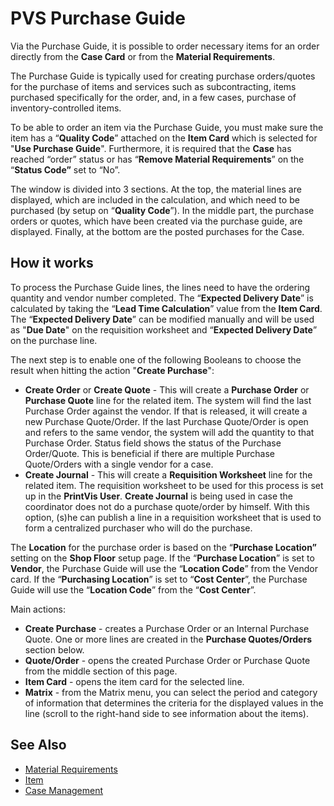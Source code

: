 # PVS Purchase Guide

Via the Purchase Guide, it is possible to order necessary items for an order directly from the **Case Card** or from the **Material Requirements**.

The Purchase Guide is typically used for creating purchase orders/quotes for the purchase of items and services such as subcontracting, items purchased specifically for the order, and, in a few cases, purchase of inventory-controlled items.

To be able to order an item via the Purchase Guide, you must make sure the item has a “**Quality Code**” attached on the **Item Card** which is selected for "**Use Purchase Guide**". Furthermore, it is required that the **Case** has reached “order” status or has “**Remove Material Requirements**” on the “**Status Code”** set to “No”.

The window is divided into 3 sections. At the top, the material lines are displayed, which are included in the calculation, and which need to be purchased (by setup on “**Quality Code**”). In the middle part, the purchase orders or quotes, which have been created via the purchase guide, are displayed. Finally, at the bottom are the posted purchases for the Case.

## How it works

To process the Purchase Guide lines, the lines need to have the ordering quantity and vendor number completed. The “**Expected Delivery Date**” is calculated by taking the “**Lead Time Calculation**” value from the **Item Card**. The “**Expected Delivery Date**” can be modified manually and will be used as "**Due Date**" on the requisition worksheet and “**Expected Delivery Date**” on the purchase line.

The next step is to enable one of the following Booleans to choose the result when hitting the action "**Create Purchase**":

- **Create Order** or **Create Quote** \- This will create a **Purchase Order** or **Purchase Quote** line for the related item. The system will find the last Purchase Order against the vendor. If that is released, it will create a new Purchase Quote/Order. If the last Purchase Quote/Order is open and refers to the same vendor, the system will add the quantity to that Purchase Order. Status field shows the status of the Purchase Order/Quote. This is beneficial if there are multiple Purchase Quote/Orders with a single vendor for a case.
- **Create Journal** - This will create a **Requisition Worksheet** line for the related item. The requisition worksheet to be used for this process is set up in the **PrintVis User**. **Create Journal** is being used in case the coordinator does not do a purchase quote/order by himself. With this option, (s)he can publish a line in a requisition worksheet that is used to form a centralized purchaser who will do the purchase.

The **Location** for the purchase order is based on the “**Purchase Location”** setting on the **Shop Floor** setup page. If the “**Purchase Location**” is set to **Vendor**, the Purchase Guide will use the “**Location Code**” from the Vendor card. If the “**Purchasing Location**” is set to “**Cost Center**”, the Purchase Guide will use the “**Location Code**” from the “**Cost Center**”.

Main actions:

- **Create Purchase** - creates a Purchase Order or an Internal Purchase Quote. One or more lines are created in the **Purchase Quotes/Orders** section below.
- **Quote/Order** - opens the created Purchase Order or Purchase Quote from the middle section of this page.
- **Item Card** - opens the item card for the selected line.
- **Matrix** - from the Matrix menu, you can select the period and category of information that determines the criteria for the displayed values in the line (scroll to the right-hand side to see information about the items).

## See Also

- <a href="../pvsmaterialreq/" target="_self">Material Requirements</a>
- <a href="../item/" target="_self">Item</a>
- <a href="../pvscasemanagement/" target="_self">Case Management</a>